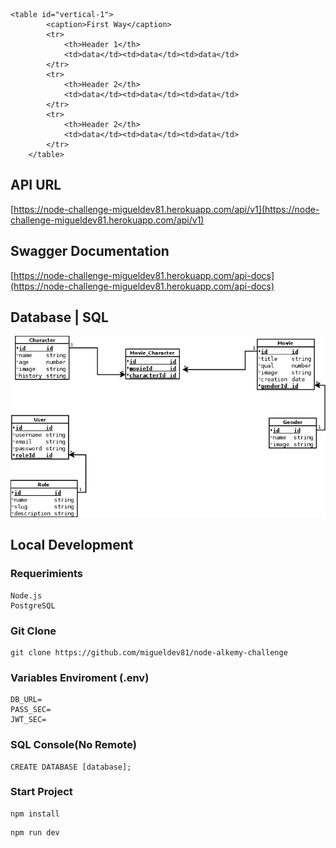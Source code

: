     <table id="vertical-1">
            <caption>First Way</caption>
            <tr>
                <th>Header 1</th>
                <td>data</td><td>data</td><td>data</td>
            </tr>
            <tr>
                <th>Header 2</th>
                <td>data</td><td>data</td><td>data</td>
            </tr>
            <tr>
                <th>Header 2</th>
                <td>data</td><td>data</td><td>data</td>
            </tr>
        </table>

## API URL
[https://node-challenge-migueldev81.herokuapp.com/api/v1](https://node-challenge-migueldev81.herokuapp.com/api/v1)
## Swagger Documentation
[https://node-challenge-migueldev81.herokuapp.com/api-docs](https://node-challenge-migueldev81.herokuapp.com/api-docs)
## Database | SQL
![database](./resources/database.png)
## Local Development
### Requerimients
```
Node.js
PostgreSQL
```
### Git Clone
```
git clone https://github.com/migueldev81/node-alkemy-challenge
```
### Variables Enviroment (.env)
````
DB_URL=
PASS_SEC=
JWT_SEC=
````
### SQL Console(No Remote)
````
CREATE DATABASE [database];
````
### Start Project
```
npm install
```
```
npm run dev
```

